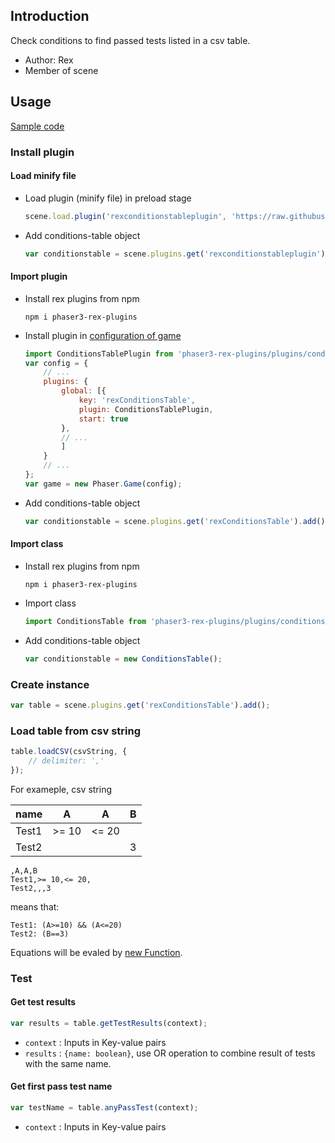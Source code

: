 ## Introduction

Check conditions to find passed tests listed in a csv table.

- Author: Rex
- Member of scene

## Usage

[Sample code](https://github.com/rexrainbow/phaser3-rex-notes/tree/master/examples/conditions-table)

### Install plugin

#### Load minify file

- Load plugin (minify file) in preload stage
    ```javascript
    scene.load.plugin('rexconditionstableplugin', 'https://raw.githubusercontent.com/rexrainbow/phaser3-rex-notes/master/dist/rexconditionstableplugin.min.js', true);
    ```
- Add conditions-table object
    ```javascript
    var conditionstable = scene.plugins.get('rexconditionstableplugin').add();
    ```

#### Import plugin

- Install rex plugins from npm
    ```
    npm i phaser3-rex-plugins
    ```
- Install plugin in [configuration of game](game.md#configuration)
    ```javascript
    import ConditionsTablePlugin from 'phaser3-rex-plugins/plugins/conditionstable-plugin.js';
    var config = {
        // ...
        plugins: {
            global: [{
                key: 'rexConditionsTable',
                plugin: ConditionsTablePlugin,
                start: true
            },
            // ...
            ]
        }
        // ...
    };
    var game = new Phaser.Game(config);
    ```
- Add conditions-table object
    ```javascript
    var conditionstable = scene.plugins.get('rexConditionsTable').add();
    ```

#### Import class

- Install rex plugins from npm
    ```
    npm i phaser3-rex-plugins
    ```
- Import class
    ```javascript
    import ConditionsTable from 'phaser3-rex-plugins/plugins/conditionstable.js';
    ```
- Add conditions-table object
    ```javascript
    var conditionstable = new ConditionsTable();
    ```

### Create instance

```javascript
var table = scene.plugins.get('rexConditionsTable').add();
```

### Load table from csv string

```javascript
table.loadCSV(csvString, {
    // delimiter: ','
});
```

For exameple, csv string

|name |A    |A    |B |
|-----|-----|-----|--|
|Test1|>= 10|<= 20|  |
|Test2|     |     |3 |

```raw
,A,A,B
Test1,>= 10,<= 20,
Test2,,,3
```

means that:

```raw
Test1: (A>=10) && (A<=20)
Test2: (B==3)
```

Equations will be evaled by [new Function](https://developer.mozilla.org/en-US/docs/Web/JavaScript/Reference/Global_Objects/Function).

### Test

#### Get test results

```javascript
var results = table.getTestResults(context);
```

- `context` : Inputs in Key-value pairs
- `results` : `{name: boolean}`, use OR operation to combine result of tests with the same name.

#### Get first pass test name

```javascript
var testName = table.anyPassTest(context);
```

- `context` : Inputs in Key-value pairs